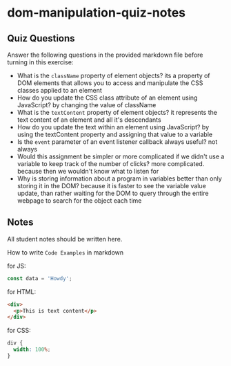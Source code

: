 # dom-manipulation-quiz-notes

## Quiz Questions

Answer the following questions in the provided markdown file before turning in this exercise:

- What is the `className` property of element objects?
  its a property of DOM elements that allows you to access and manipulate the CSS classes applied to an element
- How do you update the CSS class attribute of an element using JavaScript?
  by changing the value of className
- What is the `textContent` property of element objects?
  it represents the text content of an element and all it's descendants
- How do you update the text within an element using JavaScript?
  by using the textContent property and assigning that value to a variable
- Is the `event` parameter of an event listener callback always useful?
  not always
- Would this assignment be simpler or more complicated if we didn't use a variable to keep track of the number of clicks?
  more complicated. because then we wouldn't know what to listen for
- Why is storing information about a program in variables better than only storing it in the DOM?
  because it is faster to see the variable value update, than rather waiting for the DOM to query through the entire webpage to search for the object each time

## Notes

All student notes should be written here.

How to write `Code Examples` in markdown

for JS:

```javascript
const data = 'Howdy';
```

for HTML:

```html
<div>
  <p>This is text content</p>
</div>
```

for CSS:

```css
div {
  width: 100%;
}
```

